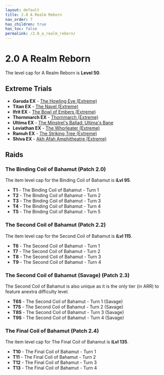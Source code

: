 ```yaml
---
layout: default
title: 2.0 A Realm Reborn
nav_order: 7
has_children: true
has_toc: false
permalink: /2.0_a_realm_reborn/
---
```


# 2.0 A Realm Reborn

The level cap for A Realm Reborn is **Level 50**.

## Extreme Trials

- **Garuda EX** - [The Howling Eye (Extreme)](extreme_trials/garuda/README.md)
- **Titan EX** - [The Navel (Extreme)](extreme_trials/titan/README.md)
- **Ifrit EX** - [The Bowl of Embers (Extreme)](extreme_trials/ifrit/README.md)
- **Thornmarch EX** - [Thornmarch (Extreme)](extreme_trials/thornmarch/README.md)
- **Ultima EX** - [The Minstrel's Ballad: Ultima's Bane](extreme_trials/ultima_weapon/README.md)
- **Leviathan EX** - [The Whorleater (Extreme)](extreme_trials/leviathan/README.md)
- **Ramuh EX** - [The Striking Tree (Extreme)](extreme_trials/ramuh/README.md)
- **Shiva EX** - [Akh Afah Amphitheatre (Extreme)](extreme_trials/shiva/README.md)

## Raids

### The Binding Coil of Bahamut (Patch 2.0)

The item level cap for the Binding Coil of Bahamut is **iLvl 95**.

- **T1** - The Binding Coil of Bahamut - Turn 1
- **T2** - The Binding Coil of Bahamut - Turn 2
- **T3** - The Binding Coil of Bahamut - Turn 3
- **T4** - The Binding Coil of Bahamut - Turn 4
- **T5** - The Binding Coil of Bahamut - Turn 5

### The Second Coil of Bahamut (Patch 2.2)

The item level cap for the Second Coil of Bahamut is **iLvl 115**.

- **T6** - The Second Coil of Bahamut - Turn 1
- **T7** - The Second Coil of Bahamut - Turn 2
- **T8** - The Second Coil of Bahamut - Turn 3
- **T9** - The Second Coil of Bahamut - Turn 4

### The Second Coil of Bahamut (Savage) (Patch 2.3)

The Second Coil of Bahamut is also unique as it is the only tier (in ARR) to
feature anextra difficulty level.

- **T6S** - The Second Coil of Bahamut - Turn 1 (Savage)
- **T7S** - The Second Coil of Bahamut - Turn 2 (Savage)
- **T8S** - The Second Coil of Bahamut - Turn 3 (Savage)
- **T9S** - The Second Coil of Bahamut - Turn 4 (Savage)

### The Final Coil of Bahamut (Patch 2.4)

The item level cap for The Final Coil of Bahamut is **iLvl 135**.

- **T10** - The Final Coil of Bahamut - Turn 1
- **T11** - The Final Coil of Bahamut - Turn 2
- **T12** - The Final Coil of Bahamut - Turn 3
- **T13** - The Final Coil of Bahamut - Turn 4
